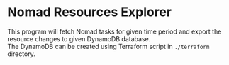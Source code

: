 # Nomad Resources Explorer
This program will fetch Nomad tasks for given time period and export the resource changes to given DynamoDB database.  
The DynamoDB can be created using Terraform script in `./terraform` directory.
